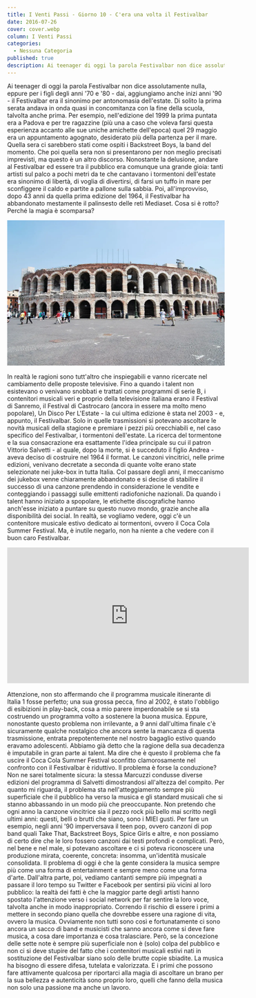 ```yaml
---
title: I Venti Passi - Giorno 10 - C'era una volta il Festivalbar
date: 2016-07-26
cover: cover.webp
column: I Venti Passi
categories:
  - Nessuna Categoria
published: true
description: Ai teenager di oggi la parola Festivalbar non dice assolutamente nulla, eppure per i figli degli anni '70 e '80 - dai, aggiungiamo anche inizi anni '90 - il Festivalbar era il sinonimo per antonomasia dell'estate. Di solito la prima serata andava in onda quasi in concomitanza con la fine della scuola, talvolta anche prima.
---
```


Ai teenager di oggi la parola Festivalbar non dice assolutamente nulla, eppure per i figli degli anni '70 e '80 - dai, aggiungiamo anche inizi anni '90 - il Festivalbar era il sinonimo per antonomasia dell'estate. Di solito la prima serata andava in onda quasi in concomitanza con la fine della scuola, talvolta anche prima. Per esempio, nell'edizione del 1999 la prima puntata era a Padova e per tre ragazzine (più una a caso che voleva farsi questa esperienza accanto alle sue uniche amichette dell'epoca) quel 29 maggio era un appuntamento agognato, desiderato più della partenza per il mare. Quella sera ci sarebbero stati come ospiti i Backstreet Boys, la band del momento. Che poi quella sera non si presentarono per non meglio precisati imprevisti, ma questo è un altro discorso. Nonostante la delusione, andare al Festivalbar ed essere tra il pubblico era comunque una grande gioia: tanti artisti sul palco a pochi metri da te che cantavano i tormentoni dell'estate era sinonimo di libertà, di voglia di divertirsi, di farsi un tuffo in mare per sconfiggere il caldo e partite a pallone sulla sabbia. Poi, all'improvviso, dopo 43 anni da quella prima edizione del 1964, il Festivalbar ha abbandonato mestamente il palinsesto delle reti Mediaset. Cosa si è rotto? Perché la magia è scomparsa?

![Immagine](./Arena-di-Verona.webp)

In realtà le ragioni sono tutt'altro che inspiegabili e vanno ricercate nel cambiamento delle proposte televisive. Fino a quando i talent non esistevano o venivano snobbati e trattati come programmi di serie B, i contenitori musicali veri e proprio della televisione italiana erano il Festival di Sanremo, il Festival di Castrocaro (ancora in essere ma molto meno popolare), Un Disco Per L'Estate - la cui ultima edizione è stata nel 2003 - e, appunto, il Festivalbar. Solo in quelle trasmissioni si potevano ascoltare le novità musicali della stagione e premiare i pezzi più orecchiabili e, nel caso specifico del Festivalbar, i tormentoni dell'estate. La ricerca del tormentone e la sua consacrazione era esattamente l'idea principale su cui il patron Vittorio Salvetti - al quale, dopo la morte, si è succeduto il figlio Andrea - aveva deciso di costruire nel 1964 il format. Le canzoni vincitrici, nelle prime edizioni, venivano decretate a seconda di quante volte erano state selezionate nei juke-box in tutta Italia. Col passare degli anni, il meccanismo dei jukebox venne chiaramente abbandonato e si decise di stabilire il successo di una canzone prendendo in considerazione le vendite e conteggiando i passaggi sulle emittenti radiofoniche nazionali. Da quando i talent hanno iniziato a spopolare, le etichette discografiche hanno anch'esse iniziato a puntare su questo nuovo mondo, grazie anche alla disponibilità dei social. In realtà, se vogliamo vedere, oggi c'è un contenitore musicale estivo dedicato ai tormentoni, ovvero il Coca Cola Summer Festival. Ma, è inutile negarlo, non ha niente a che vedere con il buon caro Festivalbar.

<iframe width="560" height="315" src="https://www.youtube.com/embed/4y5CEKJBsys" frameborder="0" allow="accelerometer; autoplay; encrypted-media; gyroscope; picture-in-picture" allowfullscreen title="Eiffel - Festivalbar"></iframe>

Attenzione, non sto affermando che il programma musicale itinerante di Italia 1 fosse perfetto; una sua grossa pecca, fino al 2002, è stato l'obbligo di esibizioni in play-back, cosa a mio parere imperdonabile se si sta costruendo un programma volto a sostenere la buona musica. Eppure, nonostante questo problema non irrilevante, a 9 anni dall'ultima finale c'è sicuramente qualche nostalgico che ancora sente la mancanza di questa trasmissione, entrata prepotentemente nel nostro bagaglio estivo quando eravamo adolescenti. Abbiamo già detto che la ragione della sua decadenza è imputabile in gran parte ai talent. Ma dire che è questo il problema che fa uscire il Coca Cola Summer Festival sconfitto clamorosamente nel confronto con il Festivalbar è riduttivo. Il problema è forse la conduzione? Non ne sarei totalmente sicura: la stessa Marcuzzi condusse diverse edizioni del programma di Salvetti dimostrandosi all'altezza del compito. Per quanto mi riguarda, il problema sta nell'atteggiamento sempre più superficiale che il pubblico ha verso la musica e gli standard musicali che si stanno abbassando in un modo più che preoccupante. Non pretendo che ogni anno la canzone vincitrice sia il pezzo rock più bello mai scritto negli ultimi anni: questi, belli o brutti che siano, sono i MIEI gusti. Per fare un esempio, negli anni '90 imperversava il teen pop, ovvero canzoni di pop band quali Take That, Backstreet Boys, Spice Girls e altre, e non possiamo di certo dire che le loro fossero canzoni dai testi profondi e complicati. Però, nel bene e nel male, si potevano ascoltare e ci si poteva riconoscere una produzione mirata, coerente, concreta: insomma, un'identità musicale consolidata. Il problema di oggi è che la gente considera la musica sempre più come una forma di entertainment e sempre meno come una forma d'arte. Dall'altra parte, poi, vediamo cantanti sempre più impegnati a passare il loro tempo su Twitter e Facebook per sentirsi più vicini al loro pubblico: la realtà dei fatti è che la maggior parte degli artisti hanno spostato l'attenzione verso i social network per far sentire la loro voce, talvolta anche in modo inappropriato. Correndo il rischio di essere i primi a mettere in secondo piano quella che dovrebbe essere una ragione di vita, ovvero la musica. Ovviamente non tutti sono così e fortunatamente ci sono ancora un sacco di band e musicisti che sanno ancora come si deve fare musica, a cosa dare importanza e cosa tralasciare. Però, se la concezione delle sette note è sempre più superficiale non è (solo) colpa del pubblico e non ci si deve stupire del fatto che i contenitori musicali estivi nati in sostituzione del Festivalbar siano solo delle brutte copie sbiadite. La musica ha bisogno di essere difesa, tutelata e valorizzata. E i primi che possono fare attivamente qualcosa per riportarci alla magia di ascoltare un brano per la sua bellezza e autenticità sono proprio loro, quelli che fanno della musica non solo una passione ma anche un lavoro.
